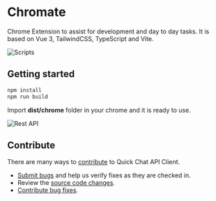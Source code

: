 # Chromate

Chrome Extension to assist for development and day to day tasks. It is based on Vue 3, TailwindCSS, TypeScript and Vite.

![Scripts](./docs/scripts.png)

## Getting started

```bash
npm install
npm run build
```

Import **dist/chrome** folder in your chrome and it is ready to use.

![Rest API](./docs/rest_api.png)


## Contribute

There are many ways to [contribute](./CONTRIBUTING.md) to Quick Chat API Client.
* [Submit bugs](https://github.com/entroped/quick-chat-api-client/issues) and help us verify fixes as they are checked in.
* Review the [source code changes](https://github.com/entroped/quick-chat-api-client/pulls).
* [Contribute bug fixes](https://github.com/entroped/quick-chat-api-client/blob/main/CONTRIBUTING.md).

